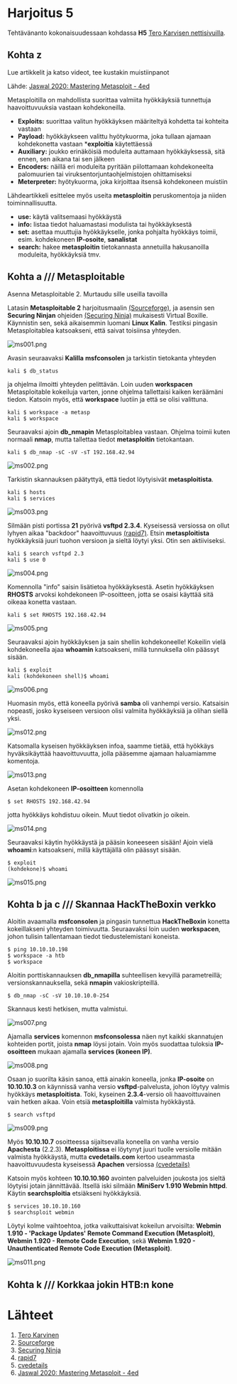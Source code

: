 # Harjoitus 5

Tehtävänanto kokonaisuudessaan kohdassa **H5** [Tero Karvisen nettisivuilla](http://terokarvinen.com/2020/tunkeutumistestaus-kurssi-pentest-course-ict4tn027-3006-autumn-2020/).

## Kohta z

Lue artikkelit ja katso videot, tee kustakin muistiinpanot

Lähde: [Jaswal 2020: Mastering Metasploit - 4ed](https://www.oreilly.com/library/view/mastering-metasploit-/9781838980078/B15076_01_Final_ASB_ePub.xhtml#_idParaDest-30
)

Metasploitilla on mahdollista suorittaa valmiita hyökkäyksiä tunnettuja haavoittuvuuksia vastaan kohdekoneilla.

  * **Exploits:** suorittaa valitun hyökkäyksen määriteltyä kohdetta tai kohteita vastaan
  * **Payload:** hyökkäykseen valittu hyötykuorma, joka tullaan ajamaan kohdekonetta vastaan ***exploitia** käytettäessä
  * **Auxiliary:** joukko erinäköisiä moduleita auttamaan hyökkäyksessä, sitä ennen, sen aikana tai sen jälkeen
  * **Encoders:** näillä eri moduleita pyritään piilottamaan kohdekoneelta palomuurien tai viruksentorjuntaohjelmistojen ohittamiseksi
  * **Meterpreter:** hyötykuorma, joka kirjoittaa itsensä kohdekoneen muistiin

Lähdeartikkeli esittelee myös useita **metasploitin** peruskomentoja ja niiden toiminnallisuutta.

  * **use:** käytä valitsemaasi hyökkäystä
  * **info:** listaa tiedot haluamastasi modulista tai hyökkäyksestä
  * **set:** asettaa muuttujia hyökkäykselle, jonka pohjalta hyökkäys toimii, esim. kohdekoneen **IP-osoite**, **sanalistat**
  * **search:** hakee **metasploitin** tietokannasta annetuilla hakusanoilla moduleita, hyökkäyksiä tmv.


## Kohta a /// Metasploitable

Asenna Metasploitable 2. Murtaudu sille useilla tavoilla

Latasin **Metasploitable 2** harjoitusmaalin [(Sourceforge)](https://sourceforge.net/projects/metasploitable/), ja asensin sen **Securing Ninjan** ohjeiden [(Securing Ninja)](https://securingninja.com/how-to-install-metasploitable-in-virtualbox/) mukaisesti Virtual Boxille. Käynnistin sen, sekä aikaisemmin luomani **Linux Kalin**. Testiksi pingasin Metasploitablea katsoakseni, että saivat toisiinsa yhteyden.

![ms001.png](./kuvat/ms001.png)

Avasin seuraavaksi **Kalilla** **msfconsolen** ja tarkistin tietokanta yhteyden

    kali $ db_status

ja ohjelma ilmoitti yhteyden pelittävän. Loin uuden **workspacen** Metasploitable kokeiluja varten, jonne ohjelma tallettaisi kaiken keräämäni tiedon. Katsoin myös, että **workspace** luotiin ja että se olisi valittuna.

    kali $ workspace -a metasp
    kali $ workspace

Seuraavaksi ajoin **db_nmapin** Metasploitablea vastaan. Ohjelma toimii kuten normaali **nmap**, mutta tallettaa tiedot **metasploitin** tietokantaan.

    kali $ db_nmap -sC -sV -sT 192.168.42.94

![ms002.png](./kuvat/ms002.png)

Tarkistin skannauksen päätyttyä, että tiedot löytyisivät **metasploitista**.

    kali $ hosts
    kali $ services

![ms003.png](./kuvat/ms003.png)

Silmään pisti portissa **21** pyörivä **vsftpd 2.3.4**. Kyseisessä versiossa on ollut lyhyen aikaa "backdoor" haavoittuvuus [(rapid7)](https://www.rapid7.com/db/modules/exploit/unix/ftp/vsftpd_234_backdoor/). Etsin **metasploitista** hyökkäyksiä juuri tuohon versioon ja sieltä löytyi yksi. Otin sen aktiiviseksi.

    kali $ search vsftpd 2.3
    kali $ use 0

![ms004.png](./kuvat/ms004.png)

Komennolla "info" saisin lisätietoa hyökkäyksestä. Asetin hyökkäyksen **RHOSTS** arvoksi kohdekoneen IP-osoitteen, jotta se osaisi käyttää sitä oikeaa konetta vastaan.

    kali $ set RHOSTS 192.168.42.94

![ms005.png](./kuvat/ms005.png)

Seuraavaksi ajoin hyökkäyksen ja sain shellin kohdekoneelle! Kokeilin vielä kohdekoneella ajaa **whoamin** katsoakseni, millä tunnuksella olin päässyt sisään.

    kali $ exploit
    kali (kohdekoneen shell)$ whoami

![ms006.png](./kuvat/ms006.png)


Huomasin myös, että koneella pyörivä **samba** oli vanhempi versio. Katsaisin nopeasti, josko kyseiseen versioon olisi valmiita hyökkäyksiä ja olihan siellä yksi.

![ms012.png](./kuvat/ms012.png)

Katsomalla kyseisen hyökkäyksen infoa, saamme tietää, että hyökkäys hyväksikäyttää haavoittuvuutta, jolla pääsemme ajamaan haluamiamme komentoja.

![ms013.png](./kuvat/ms013.png)

Asetan kohdekoneen **IP-osoitteen** komennolla

    $ set RHOSTS 192.168.42.94

jotta hyökkäys kohdistuu oikein. Muut tiedot olivatkin jo oikein.

![ms014.png](./kuvat/ms014.png)

Seuraavaksi käytin hyökkäystä ja pääsin koneeseen sisään! Ajoin vielä **whoami**:n katsoakseni, millä käyttäjällä olin päässyt sisään.

    $ exploit
    (kohdekone)$ whoami

![ms015.png](./kuvat/ms015.png)

## Kohta b ja c /// Skannaa HackTheBoxin verkko

Aloitin avaamalla **msfconsolen** ja pingasin tunnettua **HackTheBoxin** konetta kokeillakseni yhteyden toimivuutta. Seuraavaksi loin uuden **workspacen**, johon tulisin tallentamaan tiedot tiedustelemistani koneista.

    $ ping 10.10.10.198
    $ workspace -a htb
    $ workspace

Aloitin porttiskannauksen **db_nmapilla** suhteellisen kevyillä parametreillä; versionskannauksella, sekä **nmapin** vakioskripteillä.

    $ db_nmap -sC -sV 10.10.10.0-254

Skannaus kesti hetkisen, mutta valmistui.

![ms007.png](./kuvat/ms007.png)

Ajamalla **services** komennon **msfconsolessa** näen nyt kaikki skannatujen kohteiden portit, joista **nmap** löysi jotain. Voin myös suodattaa tuloksia **IP-osoitteen** mukaan ajamalla **services (koneen IP)**.

![ms008.png](./kuvat/ms008.png)

Osaan jo suorilta käsin sanoa, että ainakin koneella, jonka **IP-osoite** on **10.10.10.3** on käynnissä vanha versio **vsftpd**-palvelusta, johon löytyy valmis hyökkäys **metasploitista**. Toki, kyseinen **2.3.4**-versio oli haavoittuvainen vain hetken aikaa. Voin etsiä **metasploitilla** valmista hyökkäystä.

    $ search vsftpd

![ms009.png](./kuvat/ms009.png)

Myös **10.10.10.7** osoitteessa sijaitsevalla koneella on vanha versio **Apachesta** (2.2.3). **Metasploitissa** ei löytynyt juuri tuolle versiolle mitään valmista hyökkäystä, mutta **cvedetails.com** kertoo useammasta haavoittuvuudesta kyseisessä **Apachen** versiossa [(cvedetails)](https://www.cvedetails.com/vulnerability-list/vendor_id-45/product_id-66/version_id-40007/Apache-Http-Server-2.2.3.html)

Katsoin myös kohteen **10.10.10.160** avointen palveluiden joukosta jos sieltä löytyisi jotain jännittävää. Itsellä iski silmään **MiniServ 1.910 Webmin httpd**. Käytin **searchsploitia** etsiäkseni hyökkäyksiä.

    $ services 10.10.10.160
    $ searchsploit webmin

Löytyi kolme vaihtoehtoa, jotka vaikuttaisivat kokeilun arvoisilta: 
**Webmin 1.910 - 'Package Updates' Remote Command Execution (Metasploit)**,
**Webmin 1.920 - Remote Code Execution**, sekä
**Webmin 1.920 - Unauthenticated Remote Code Execution (Metasploit)**.

![ms011.png](./kuvat/ms011.png)

## Kohta k /// Korkkaa jokin HTB:n kone

# Lähteet

1. [Tero Karvinen](http://terokarvinen.com/2020/tunkeutumistestaus-kurssi-pentest-course-ict4tn027-3006-autumn-2020/)
2. [Sourceforge](https://sourceforge.net/projects/metasploitable/)
3. [Securing Ninja](https://securingninja.com/how-to-install-metasploitable-in-virtualbox/)
4. [rapid7](https://www.rapid7.com/db/modules/exploit/unix/ftp/vsftpd_234_backdoor/)
5. [cvedetails](https://www.cvedetails.com/vulnerability-list/vendor_id-45/product_id-66/version_id-40007/Apache-Http-Server-2.2.3.html)
6. [Jaswal 2020: Mastering Metasploit - 4ed](https://www.oreilly.com/library/view/mastering-metasploit-/9781838980078/B15076_01_Final_ASB_ePub.xhtml#_idParaDest-30
)